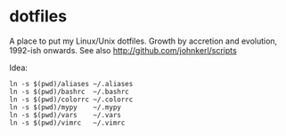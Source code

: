 dotfiles
========

A place to put my Linux/Unix dotfiles.  Growth by accretion and evolution, 1992-ish onwards.
See also http://github.com/johnkerl/scripts

Idea:
```
ln -s $(pwd)/aliases ~/.aliases
ln -s $(pwd)/bashrc  ~/.bashrc
ln -s $(pwd)/colorrc ~/.colorrc
ln -s $(pwd)/mypy    ~/.mypy
ln -s $(pwd)/vars    ~/.vars
ln -s $(pwd)/vimrc   ~/.vimrc
```
